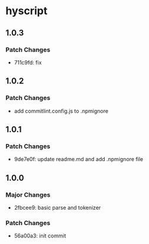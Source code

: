 # hyscript

## 1.0.3

### Patch Changes

- 711c9fd: fix

## 1.0.2

### Patch Changes

- add commitlint.config.js to .npmignore

## 1.0.1

### Patch Changes

- 9de7e0f: update readme.md and add .npmignore file

## 1.0.0

### Major Changes

- 2fbcee9: basic parse and tokenizer

### Patch Changes

- 56a00a3: init commit
